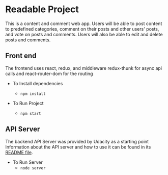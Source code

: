 # Readable Project
This is a content and comment web app. Users will be able to post content to predefined categories, comment on their posts and other users' posts, and vote on posts and comments. Users will also be able to edit and delete posts and comments.




## Front end

The frontend uses react, redux, and middleware redux-thunk for async api calls and react-router-dom for the routing
* To Install dependencies 
    - `npm install`

* To Run Project
    - `npm start`


## API Server

The backend API Server was provided by Udacity as a starting point
Information about the API server and how to use it can be found in its [README file](api-server/README.md).
* To Run Server
    - `node server`
